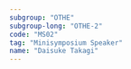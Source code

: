 ```yaml
---
subgroup: "OTHE"
subgroup-long: "OTHE-2"
code: "MS02"
tag: "Minisymposium Speaker"
name: "Daisuke Takagi"
---
```

